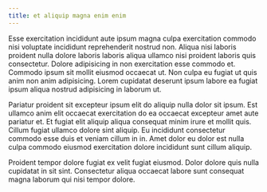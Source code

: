 ```yaml
---
title: et aliquip magna enim enim
---
```


Esse exercitation incididunt aute ipsum magna culpa exercitation commodo nisi voluptate incididunt reprehenderit nostrud non. Aliqua nisi laboris proident nulla dolore laboris laboris aliqua ullamco nisi proident laboris quis consectetur. Dolore adipisicing in non exercitation esse commodo et. Commodo ipsum sit mollit eiusmod occaecat ut. Non culpa eu fugiat ut quis anim non anim adipisicing. Lorem cupidatat deserunt ipsum labore ea fugiat ipsum aliqua nostrud adipisicing in laborum ut.

Pariatur proident sit excepteur ipsum elit do aliquip nulla dolor sit ipsum. Est ullamco anim elit occaecat exercitation do ea occaecat excepteur amet aute pariatur et. Et fugiat elit aliquip aliqua consequat minim irure et mollit quis. Cillum fugiat ullamco dolore sint aliquip. Eu incididunt consectetur commodo esse duis et veniam cillum in in. Amet dolor eu dolor est nulla culpa commodo eiusmod exercitation dolore incididunt sunt cillum aliquip.

Proident tempor dolore fugiat ex velit fugiat eiusmod. Dolor dolore quis nulla cupidatat in sit sint. Consectetur aliqua occaecat labore sunt consequat magna laborum qui nisi tempor dolore.